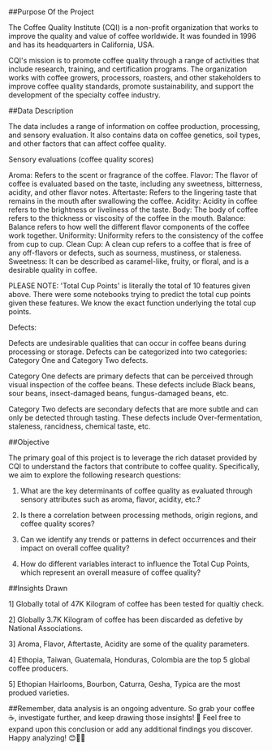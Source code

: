 ##Purpose Of the Project

The Coffee Quality Institute (CQI) is a non-profit organization that works to improve the quality and value of coffee worldwide. It was founded in 1996 and has its headquarters in California, USA.


CQI's mission is to promote coffee quality through a range of activities that include research, training, and certification programs. The organization works with coffee growers, processors, roasters, and other stakeholders to improve coffee quality standards, promote sustainability, and support the development of the specialty coffee industry.


##Data Description

The data includes a range of information on coffee production, processing, and sensory evaluation. It also contains data on coffee genetics, soil types, and other factors that can affect coffee quality.

Sensory evaluations (coffee quality scores)

Aroma: Refers to the scent or fragrance of the coffee.
Flavor: The flavor of coffee is evaluated based on the taste, including any sweetness, bitterness, acidity, and other flavor notes.
Aftertaste: Refers to the lingering taste that remains in the mouth after swallowing the coffee.
Acidity: Acidity in coffee refers to the brightness or liveliness of the taste.
Body: The body of coffee refers to the thickness or viscosity of the coffee in the mouth.
Balance: Balance refers to how well the different flavor components of the coffee work together.
Uniformity: Uniformity refers to the consistency of the coffee from cup to cup.
Clean Cup: A clean cup refers to a coffee that is free of any off-flavors or defects, such as sourness, mustiness, or staleness.
Sweetness: It can be described as caramel-like, fruity, or floral, and is a desirable quality in coffee.




PLEASE NOTE: 'Total Cup Points' is literally the total of 10 features given above. There were some notebooks trying to predict the total cup points given these features. We know the exact function underlying the total cup points.


Defects:

Defects are undesirable qualities that can occur in coffee beans during processing or storage. Defects can be categorized into two categories: Category One and Category Two defects.

Category One defects are primary defects that can be perceived through visual inspection of the coffee beans. These defects include Black beans, sour beans, insect-damaged beans, fungus-damaged beans, etc.

Category Two defects are secondary defects that are more subtle and can only be detected through tasting. These defects include Over-fermentation, staleness, rancidness, chemical taste, etc.





##Objective



The primary goal of this project is to leverage the rich dataset provided by CQI to understand the factors that contribute to coffee quality. Specifically, we aim to explore the following research questions:



1.	What are the key determinants of coffee quality as evaluated through sensory attributes such as aroma, flavor, acidity, etc.?

2.	Is there a correlation between processing methods, origin regions, and coffee quality scores?

3.	Can we identify any trends or patterns in defect occurrences and their impact on overall coffee quality?

4.	How do different variables interact to influence the Total Cup Points, which represent an overall measure of coffee quality?

##Insights Drawn

1] Globally total of 47K Kilogram of coffee has been tested for qualtiy check.

2] Globally 3.7K Kilogram of coffee has been discarded as defetive by National Associations.

3] Aroma, Flavor, Aftertaste, Acidity are some of the quality parameters.

4] Ethopia, Taiwan, Guatemala, Honduras, Colombia are the top 5 global coffee producers.

5] Ethopian Hairlooms, Bourbon, Caturra, Gesha, Typica are the most produed varieties.

##Remember, data analysis is an ongoing adventure. So grab your coffee ☕, investigate further, and keep drawing those insights! 🚨 Feel free to expand upon this conclusion or add any additional findings you discover. Happy analyzing! 😊🐱‍👓
